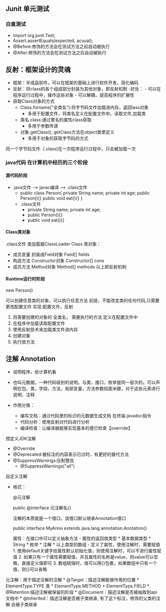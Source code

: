 ## Junit 单元测试

### 白盒测试

- import org.junit.Test;
- Assert.assertEquals(expected, acuual);
- @Before:修饰的方法会在测试方法之前自动被执行
- @After:修饰的方法会在测试方法之后自动被执行

## 反射：框架设计的灵魂
- 框架：半成品软件，可以在框架的基础上进行软件开发，简化编码
- 反射：将class的各个组成部分封装为其他对象，即反射机制
    -好处：
        - 可以在程序运行过程中，操作这些对象
        - 可以解耦，提高程序的扩展性
- 获取Class对象的方式
    - Class.forname("全类名"):将字节码文件加载进内存，返回lass对象
        - 多用于配置文件，将类名定义在配置文件中。读取文件,加载类
    - 类名.class:通过累名的属性class获取
        - 多用于参数传递
    - 对象.getClass(), getClass方法在object类里定义
        - 多用于对象的获取字节码的方式

同一个字节码文件（.class)在一次程序运行过程中，只会被加载一次

### java代码 在计算机中经历的三个阶段

#### 源代码阶段
- .java文件 --> javac编译 --> .class文件
    - public class Person{
        private String name;
        private int age;
        public Person(){}
        public void eat(){}
      }
    - .class文件
        - private String name;
          private int age;
        - public Person(){}
        - public void eat(){}

#### Class类对象
.class文件 类加载器ClassLoader
Class 类对象：
- 成员变量 封装成Field对象 Field[] fields
- 构造方法 Constructor对象 Constructor[] cons 
- 成员方法 Method对象 Method[] methods
以上即反射机制

#### Runtime运行时阶段
new Person()



可以创建任意类的对象，可以执行任意方法
前提，不能改变类的任何代码,只需要更改配置文件
实现:配置文件，反射


1. 将需要创建的对象的 全类名， 需要执行的方法 定义在配置文件中
2. 在程序中加载读取配置文件
3. 使用反射技术来加载类文件进内存
4. 创建对象
5. 执行放方法
 
 
## 注解 Annotation
- 说明程序，给计算机看

- 也叫元数据，一种代码级别的说明。与类，接口，枚举是同一层次的。可以声明在包，类，字段，方法，局部变量，方法参数掐面米娜，对于这些元素进行说明、注释
- 作用分类：
    - 编写文档：通过代码里的标识的元数据生成文档 在终端 javadoc指令
    - 代码分析：使用反射对代码进行分析
    - 编译检查：让编译器能够实现基本的便已检查【override】

预定义JDK注解
- @Override
- @Deprecated:被标注的内容表示已过时，有更好的替代方法
- @SuppressWarnings:压制警告
    - @SuppressWarnings("all")
    
自定义注解
- 格式：
    
    @元注解
    
    public @interface 元注解名{}
    
    注解的本质就是一个借口，该借口默认继承Annotation借口
    
    public interface MyAnno extends java.lang.annotation.Anotation{}
    
    属性：在接口中可以定义抽象方法
        - 属性的返回值类型
            * 基本数据类型
            * String
            * 枚举
            * 注解
            * 以上类型的数组
        - 定义了属性，使用注解时，需要赋值
            1. 使用default关键字给属性默认初始化值，则使用注解时，可以不进行属性赋值
            2. 如果只有一个属性需要赋值，并且属性的名称是value，则value可以忽略，直接定义值即可
            3. 数组赋值时，值可以用{}包裹，如果数组中只有一个值，则{}可以省略
    
元注解：用于描述注解的注解
    * @Target：描述注解能够作用的位置
        * ElementType.TYPE 类
        * ElementType.METHOD
        * ElementType.FIELD
    * @Retention:描述注解被保留的阶段
    * @Document：描述注解是否被抽取到api文档中
    * @Inherited：描述注解是否被子类继承, 有了这个标注，修饰的父类的注解 会被子类继承
    



